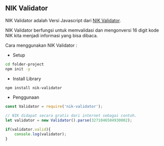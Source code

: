 ## NIK Validator

NIK Validator adalah Versi Javascript dari [NIK Validator](https://pub.dev/packages/nik_validator).

NIK Validator berfungsi untuk memvalidasi dan mengonversi 16 digit kode NIK kita menjadi informasi yang bisa dibaca.

Cara menggunakan NIK Validator :
* Setup
```bash
cd folder-project
npm init -y
```
* Install Library
```bash
npm install nik-validator
```
* Penggunaan
```js
const Validator = require('nik-validator');

// NIK didapat secara gratis dari internet sebagai contoh.
let validator = new Validator().parse(3271046504930002);

if(validator.valid){
    console.log(validator);
}
```